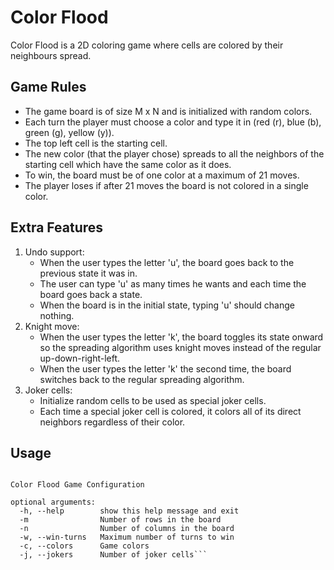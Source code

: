 # Color Flood

Color Flood is a 2D coloring game where cells are colored by their neighbours spread.


## Game Rules

* The game board is of size M x N and is initialized with random colors.
* Each turn the player must choose a color and type it in (red (r), blue (b), green (g), yellow (y)).
* The top left cell is the starting cell.
* The new color (that the player chose) spreads to all the neighbors of the starting cell which have the same color as it does.
* To win, the board must be of one color at a maximum of 21 moves.
* The player loses if after 21 moves the board is not colored in a single color.


## Extra Features

1. Undo support:
    * When the user types the letter 'u', the board goes back to the previous state it was in.
    * The user can type 'u' as many times he wants and each time the board goes back a state.
    * When the board is in the initial state, typing 'u' should change nothing.
2. Knight move:
    * When the user types the letter 'k', the board toggles its state onward so the spreading algorithm uses knight moves instead of the regular up-down-right-left.
    * When the user types the letter 'k' the second time, the board switches back to the regular spreading algorithm.
3. Joker cells:
    * Initialize random cells to be used as special joker cells.
    * Each time a special joker cell is colored, it colors all of its direct neighbors regardless of their color.
    

## Usage
```usage: game.py [-h] [-m] [-n] [-w --win-turns] [-c --colors] [-j --jokers]

Color Flood Game Configuration

optional arguments:
  -h, --help        show this help message and exit
  -m                Number of rows in the board
  -n                Number of columns in the board
  -w, --win-turns   Maximum number of turns to win
  -c, --colors      Game colors
  -j, --jokers      Number of joker cells```


 
